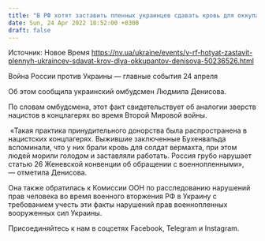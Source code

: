 ```yaml
---
title: "В РФ хотят заставить пленных украинцев сдавать кровь для оккупантов — Денисова"
date: Sun, 24 Apr 2022 18:52:00 +0300
draft: false
---
```

Источник: Новое Время https://nv.ua/ukraine/events/v-rf-hotyat-zastavit-plennyh-ukraincev-sdavat-krov-dlya-okkupantov-denisova-50236526.html


 Война России против Украины — главные события 24 апреля

 Об этом сообщила украинский омбудсмен Людмила Денисова.

По словам омбудсмена, этот факт свидетельствует об аналогии зверств нацистов в концлагерях во время Второй Мировой войны.

 «Такая практика принудительного донорства была распространена в нацистских концлагерях. Выжившие заключенные Бухенвальда вспоминали, что у них брали кровь для солдат вермахта, при этом людей морили голодом и заставляли работать. Россия грубо нарушает статью 26 Женевской конвенции об обращении с военнопленными», — отметила Денисова.

 Она также обратилась к Комиссии ООН по расследованию нарушений прав человека во время военного вторжения РФ в Украину с требованием учесть эти факты нарушений прав военнопленных вооруженных сил Украины.

Присоединяйтесь к нам в соцсетях Facebook, Telegram и Instagram.
